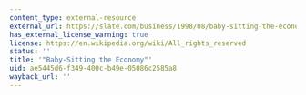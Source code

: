 ```yaml
---
content_type: external-resource
external_url: https://slate.com/business/1998/08/baby-sitting-the-economy.html
has_external_license_warning: true
license: https://en.wikipedia.org/wiki/All_rights_reserved
status: ''
title: '"Baby-Sitting the Economy"'
uid: ae5445d6-f349-400c-b49e-05086c2585a8
wayback_url: ''
---
```

